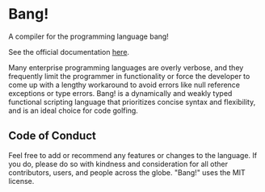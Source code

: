 # Bang!

A compiler for the programming language bang!

See the official documentation [here](https://nklau-bang.notion.site/nklau-bang/add467ede3dd452981516c57526a2991?v=f94f70ba09af4c369717612ca7803e87).

Many enterprise programming languages are overly verbose, and they frequently limit the programmer in functionality or force the developer to come up with a lengthy workaround to avoid errors like null reference exceptions or type errors. Bang! is a dynamically and weakly typed functional scripting language that prioritizes concise syntax and flexibility, and is an ideal choice for code golfing.

## Code of Conduct

Feel free to add or recommend any features or changes to the language. If you do, please do so with kindness and consideration for all other contributors, users, and people across the globe. "Bang!" uses the MIT license.
